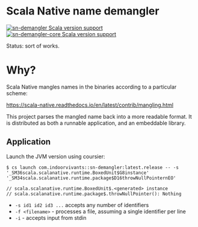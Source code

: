 # Scala Native name demangler

[![sn-demangler Scala version support](https://index.scala-lang.org/indoorvivants/sn-demangler/sn-demangler/latest-by-scala-version.svg?targetType=Native)](https://index.scala-lang.org/indoorvivants/sn-demangler/sn-demangler) [![sn-demangler-core Scala version support](https://index.scala-lang.org/indoorvivants/sn-demangler/sn-demangler-core/latest-by-scala-version.svg)](https://index.scala-lang.org/indoorvivants/sn-demangler/sn-demangler-core)

Status: sort of works.

# Why?

Scala Native mangles names in the binaries according to a particular scheme:

https://scala-native.readthedocs.io/en/latest/contrib/mangling.html

This project parses the mangled name back into a more readable format. It is
distributed as both a runnable application, and an embeddable library.

## Application

Launch the JVM version using coursier:

```
$ cs launch com.indoorvivants::sn-demangler:latest.release -- -s '_SM36scala.scalanative.runtime.BoxedUnit$G8instance' '_SM34scala.scalanative.runtime.package$D16throwNullPointernEO'

// scala.scalanative.runtime.BoxedUnit$.<generated> instance
// scala.scalanative.runtime.package$.throwNullPointer(): Nothing
```

* `-s id1 id2 id3 ...` accepts any number of identifiers
* `-f <filename>` - processes a file, assuming a single identifier per line
* `-i` - accepts input from stdin



